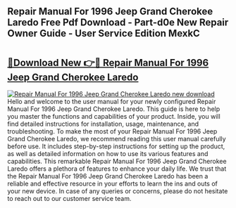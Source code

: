 ## Repair Manual For 1996 Jeep Grand Cherokee Laredo Free Pdf Download - Part-d0e New Repair Owner Guide - User Service Edition MexkC

# <h2><a href="http://bc54888.oget.top/?id=Repair+Manual+For+1996+Jeep+Grand+Cherokee+Laredo">🔗Download New 👉🔴 Repair Manual For 1996 Jeep Grand Cherokee Laredo</a></h2>

[![Repair Manual For 1996 Jeep Grand Cherokee Laredo new download](https://i.imgur.com/5g1atiW.png)](http://bc54888.oget.top/?id=Repair+Manual+For+1996+Jeep+Grand+Cherokee+Laredo)
Hello and welcome to the user manual for your newly configured Repair Manual For 1996 Jeep Grand Cherokee Laredo. This guide is here to help you master the functions and capabilities of your product. Inside, you will find detailed instructions for installation, usage, maintenance, and troubleshooting. To make the most of your Repair Manual For 1996 Jeep Grand Cherokee Laredo, we recommend reading this user manual carefully before use. It includes step-by-step instructions for setting up the product, as well as detailed information on how to use its various features and capabilities. This remarkable Repair Manual For 1996 Jeep Grand Cherokee Laredo offers a plethora of features to enhance your daily life. We trust that the Repair Manual For 1996 Jeep Grand Cherokee Laredo has been a reliable and effective resource in your efforts to learn the ins and outs of your new device. In case of any queries or concerns, please do not hesitate to reach out to our customer service team.

